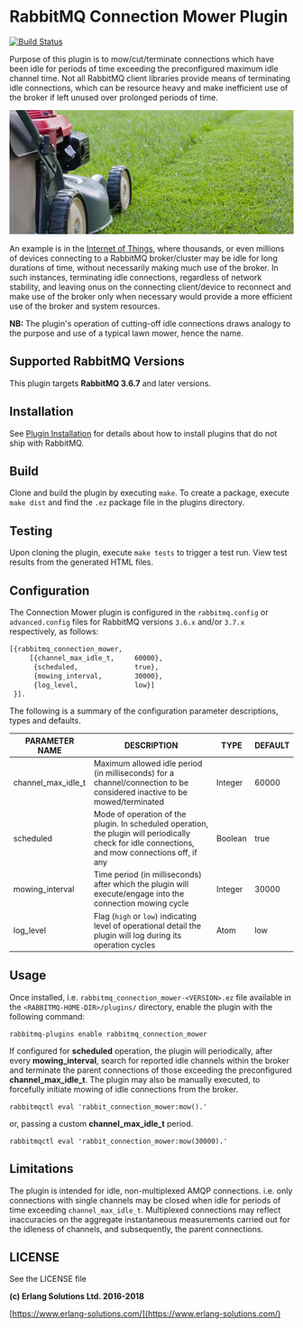 # RabbitMQ Connection Mower Plugin

[![Build Status](https://travis-ci.org/Ayanda-D/rabbitmq-connection-mower.svg?branch=master)](https://travis-ci.org/Ayanda-D/rabbitmq-connection-mower)

Purpose of this plugin is to mow/cut/terminate connections which have been idle for periods of time exceeding the preconfigured maximum idle channel time. Not all RabbitMQ client libraries provide means of terminating idle connections, which can be resource heavy and make inefficient use of the broker if left unused over prolonged periods of time.

<p style="text-align:center"><img src="./priv/images/lawn_mower.jpg" align="centre" height="220" width="850"></p>
<p style="text-align:center"></p>


An example is in the [Internet of Things](https://en.wikipedia.org/wiki/Internet_of_things), where thousands, or even millions of devices connecting to a RabbitMQ broker/cluster may be idle for long durations of time, without necessarily making much use of the broker. In such instances, terminating idle connections, regardless of network stability, and leaving onus on the connecting client/device to reconnect and make use of the broker only when necessary would provide a more efficient use of the broker and system resources.

**NB:** The plugin's operation of cutting-off idle connections draws analogy to the purpose and use of a typical lawn mower, hence the name.


## Supported RabbitMQ Versions

This plugin targets **RabbitMQ 3.6.7** and later versions.

## Installation

See [Plugin Installation](http://www.rabbitmq.com/installing-plugins.html) for details
about how to install plugins that do not ship with RabbitMQ.

## Build

Clone and build the plugin by executing `make`. To create a package, execute `make dist` and find the `.ez` package file in the plugins directory.

## Testing

Upon cloning the plugin, execute `make tests` to trigger a test run. View test results from the generated HTML files.

## Configuration

The Connection Mower plugin is configured in the `rabbitmq.config` or `advanced.config` files for RabbitMQ versions `3.6.x` and/or `3.7.x` respectively, as follows:

```
[{rabbitmq_connection_mower,
     [{channel_max_idle_t,     60000},
      {scheduled,              true},
      {mowing_interval,        30000},
      {log_level,              low}]
 }].
```

The following is a summary of the configuration parameter descriptions, types and defaults.


| PARAMETER NAME  | DESCRIPTION  | TYPE  |  DEFAULT |
|---|---|---|---|
| channel\_max\_idle_t  | Maximum allowed idle period (in milliseconds) for a channel/connection to be considered inactive to be mowed/terminated | Integer | 60000 |  
| scheduled | Mode of operation of the plugin. In scheduled operation, the plugin will periodically check for idle connections, and mow connections off, if any | Boolean | true |
| mowing\_interval | Time period (in milliseconds) after which the plugin will execute/engage into the connection mowing cycle | Integer | 30000 |
| log\_level | Flag (`high` or `low`) indicating level of operational detail the plugin will log during its operation cycles | Atom | low  |

## Usage ##

Once installed, i.e. `rabbitmq_connection_mower-<VERSION>.ez` file available in the `<RABBITMQ-HOME-DIR>/plugins/` directory, enable the plugin with the following command:

```
rabbitmq-plugins enable rabbitmq_connection_mower
```
If configured for **scheduled** operation, the plugin will periodically, after every **mowing_interval**, search for reported idle channels within the broker and terminate the parent connections of those exceeding the preconfigured **channel\_max\_idle_t**. The plugin may also be manually executed, to forcefully initiate mowing of idle connections from the broker.

```
rabbitmqctl eval 'rabbit_connection_mower:mow().'
```
or, passing a custom **channel\_max\_idle_t** period.

```
rabbitmqctl eval 'rabbit_connection_mower:mow(30000).'
```


## Limitations ##

The plugin is intended for idle, non-multiplexed AMQP connections. i.e. only connections with single channels may be closed when idle for periods of time exceeding `channel_max_idle_t`. Multiplexed connections may reflect inaccuracies on the aggregate instantaneous measurements carried out for the idleness of channels, and subsequently, the parent connections.

## LICENSE ##

See the LICENSE file

**(c) Erlang Solutions Ltd. 2016-2018**

[https://www.erlang-solutions.com/](https://www.erlang-solutions.com/)
